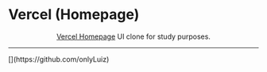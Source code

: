 <h1>
Vercel (Homepage)
</h1>

<p align="center"><a href="https://vercel.com">Vercel Homepage</a> UI clone for study purposes.</p>

<hr>
[<img href="![image]//https:// https://avatars.githubusercontent.com/u/71404614?s=400&u=ead15af3b57746b10975dcac0cbda0e8c5bcb924&v=4 width:"75px;"/>](https://github.com/onlyLuiz)
